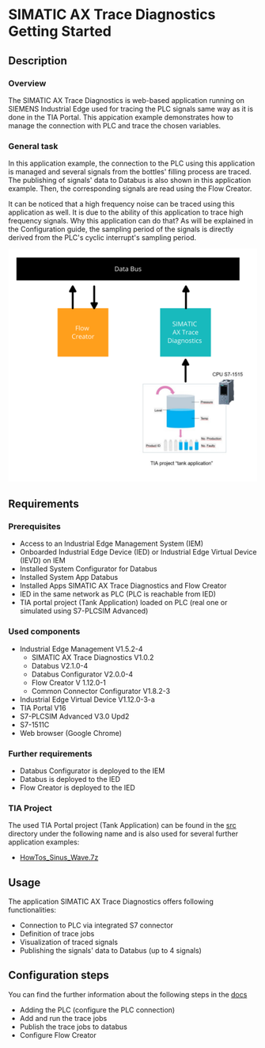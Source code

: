 # SIMATIC  AX Trace Diagnostics Getting Started

## Description

### Overview

The SIMATIC AX Trace Diagnostics is web-based application running on SIEMENS Industrial Edge used for tracing the PLC signals same way as it is done in the TIA Portal. This appication example demonstrates how to manage the connection with PLC and trace the chosen variables. 

### General task

In this application example, the connection to the PLC using this application is managed and several signals from the bottles' filling process are traced.  The publishing of signals' data to Databus is also shown in this application example. Then, the corresponding signals are read using the Flow Creator.

It can be noticed that a high frequency noise can be traced using this application as well. It is due to the ability of this application to trace high frequency signals. Why this application can do that? As will be explained in the Configuration guide, the sampling period of the signals is directly derived from the PLC's cyclic interrupt's sampling period.

![task](docs/graphics/Overview.png)

## Requirements

###  Prerequisites

- Access to an Industrial Edge Management System (IEM)
- Onboarded Industrial Edge Device (IED) or Industrial Edge Virtual Device (IEVD) on IEM
- Installed System Configurator for Databus
- Installed System App Databus
- Installed Apps SIMATIC AX Trace Diagnostics and Flow Creator
- IED in the same network as PLC (PLC is reachable from IED)
- TIA portal project (Tank Application) loaded on PLC (real one or simulated using S7-PLCSIM Advanced)

### Used components

- Industrial Edge Management V1.5.2-4
  - SIMATIC AX Trace Diagnostics V1.0.2
  - Databus V2.1.0-4
  - Databus Configurator V2.0.0-4
  - Flow Creator V 1.12.0-1
  - Common Connector Configurator V1.8.2-3
- Industrial Edge Virtual Device V1.12.0-3-a
- TIA Portal V16
- S7-PLCSIM Advanced V3.0 Upd2
- S7-1511C
- Web browser (Google Chrome)

### Further requirements

- Databus Configurator is deployed to the IEM
- Databus is deployed to the IED
- Flow Creator is deployed to the IED

### TIA Project

The used TIA Portal project (Tank Application) can be found in the [src](docs/src) directory under the following name and is also used for several further application examples: 

- [HowTos_Sinus_Wave.7z](docs/src/HowTos_Sinus_Wave.7z)

## Usage

The application SIMATIC AX Trace Diagnostics offers following functionalities:

- Connection to PLC via integrated S7 connector
- Definition of trace jobs
- Visualization of traced signals
- Publishing the signals' data to Databus (up to 4 signals)

## Configuration steps

You can find the further information about the following steps in the [docs](docs/Installation.md)
- Adding the PLC (configure the PLC connection)
- Add and run the trace jobs
- Publish the trace jobs to databus
- Configure Flow Creator

  
